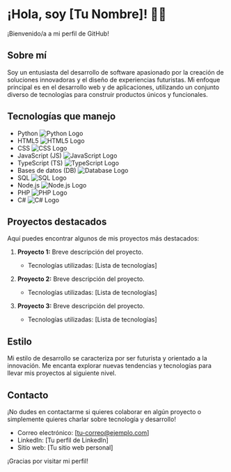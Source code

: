 # ¡Hola, soy [Tu Nombre]! 👋🏼

¡Bienvenido/a a mi perfil de GitHub!

## Sobre mí
Soy un entusiasta del desarrollo de software apasionado por la creación de soluciones innovadoras y el diseño de experiencias futuristas. Mi enfoque principal es en el desarrollo web y de aplicaciones, utilizando un conjunto diverso de tecnologías para construir productos únicos y funcionales.

## Tecnologías que manejo
- Python ![Python Logo](https://upload.wikimedia.org/wikipedia/commons/c/c3/Python-logo-notext.svg)
- HTML5 ![HTML5 Logo](https://upload.wikimedia.org/wikipedia/commons/6/61/HTML5_logo_and_wordmark.svg)
- CSS ![CSS Logo](https://upload.wikimedia.org/wikipedia/commons/d/d5/CSS3_logo_and_wordmark.svg)
- JavaScript (JS) ![JavaScript Logo](https://upload.wikimedia.org/wikipedia/commons/6/6a/JavaScript-logo.png)
- TypeScript (TS) ![TypeScript Logo](https://upload.wikimedia.org/wikipedia/commons/4/4c/Typescript_logo_2020.svg)
- Bases de datos (DB) ![Database Logo](https://upload.wikimedia.org/wikipedia/commons/2/29/Database-icon.svg)
- SQL ![SQL Logo](https://upload.wikimedia.org/wikipedia/commons/8/87/Sql_data_base_with_logo.png)
- Node.js ![Node.js Logo](https://upload.wikimedia.org/wikipedia/commons/d/d9/Node.js_logo.svg)
- PHP ![PHP Logo](https://upload.wikimedia.org/wikipedia/commons/2/27/PHP-logo.svg)
- C# ![C# Logo](https://upload.wikimedia.org/wikipedia/commons/0/0d/C_Sharp_wordmark.svg)

## Proyectos destacados
Aquí puedes encontrar algunos de mis proyectos más destacados:

1. **Proyecto 1:** Breve descripción del proyecto.
   - Tecnologías utilizadas: [Lista de tecnologías]

2. **Proyecto 2:** Breve descripción del proyecto.
   - Tecnologías utilizadas: [Lista de tecnologías]

3. **Proyecto 3:** Breve descripción del proyecto.
   - Tecnologías utilizadas: [Lista de tecnologías]

## Estilo
Mi estilo de desarrollo se caracteriza por ser futurista y orientado a la innovación. Me encanta explorar nuevas tendencias y tecnologías para llevar mis proyectos al siguiente nivel.

## Contacto
¡No dudes en contactarme si quieres colaborar en algún proyecto o simplemente quieres charlar sobre tecnología y desarrollo!

- Correo electrónico: [tu-correo@ejemplo.com]
- LinkedIn: [Tu perfil de LinkedIn]
- Sitio web: [Tu sitio web personal]

¡Gracias por visitar mi perfil!
